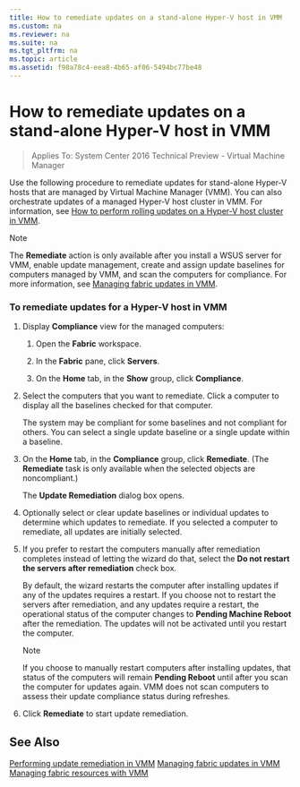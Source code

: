 ```yaml
---
title: How to remediate updates on a stand-alone Hyper-V host in VMM
ms.custom: na
ms.reviewer: na
ms.suite: na
ms.tgt_pltfrm: na
ms.topic: article
ms.assetid: f98a78c4-eea8-4b65-af06-5494bc77be48
---
```

# How to remediate updates on a stand-alone Hyper-V host in VMM

>Applies To: System Center 2016 Technical Preview - Virtual Machine Manager

Use the following procedure to remediate updates for stand-alone Hyper-V hosts that are managed by Virtual Machine Manager (VMM). You can also orchestrate updates of a managed Hyper-V host cluster in VMM. For information, see [How to perform rolling updates on a Hyper-V host cluster in VMM](How-to-perform-rolling-updates-on-a-Hyper-V-host-cluster-in-VMM.md).

> [!NOTE]
> The **Remediate** action is only available after you install a WSUS server for VMM, enable update management, create and assign update baselines for computers managed by VMM, and scan the computers for compliance. For more information, see [Managing fabric updates in VMM](Managing-fabric-updates-in-VMM.md).

### To remediate updates for a Hyper-V host in VMM

1.  Display **Compliance** view for the managed computers:

    1.  Open the **Fabric** workspace.

    2.  In the **Fabric** pane, click **Servers**.

    3.  On the **Home** tab, in the **Show** group, click **Compliance**.

2.  Select the computers that you want to remediate. Click a computer to display all the baselines checked for that computer.

    The system may be compliant for some baselines and not compliant for others. You can select a single update baseline or a single update within a baseline.

3.  On the **Home** tab, in the **Compliance** group, click **Remediate**. (The **Remediate** task is only available when the selected objects are noncompliant.)

    The **Update Remediation** dialog box opens.

4.  Optionally select or clear update baselines or individual updates to determine which updates to remediate. If you selected a computer to remediate, all updates are initially selected.

5.  If you prefer to restart the computers manually after remediation completes instead of letting the wizard do that, select the **Do not restart the servers after remediation** check box.

    By default, the wizard restarts the computer after installing updates if any of the updates requires a restart. If you choose not to restart the servers after remediation, and any updates require a restart, the operational status of the computer changes to **Pending Machine Reboot** after the remediation. The updates will not be activated until you restart the computer.

    > [!NOTE]
    > If you choose to manually restart computers after installing updates, that status of the computers will remain **Pending Reboot** until after you scan the computer for updates again. VMM does not scan computers to assess their update compliance status during refreshes.

6.  Click **Remediate** to start update remediation.

## See Also
[Performing update remediation in VMM](Performing-update-remediation-in-VMM.md)
[Managing fabric updates in VMM](Managing-fabric-updates-in-VMM.md)
[Managing fabric resources with VMM](Managing-fabric-resources-with-VMM.md)




